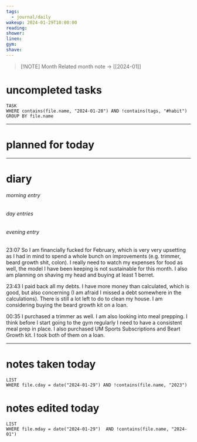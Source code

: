 ```yaml
---
tags:
  - journal/daily
wakeup: 2024-01-29T10:00:00
reading: 
shower: 
linen: 
gym: 
shave:
---
```


>[!NOTE] Month
>Related month note → [[2024-01]]

# uncompleted tasks
```dataview
TASK
WHERE contains(file.name, "2024-01-28") AND !contains(tags, "#habit")
GROUP BY file.name
```
- - - 

# planned for today


- - - 
# diary
###### morning entry

###### day entries

###### evening entry
23:07 So I am financially fucked for February, which is very very upsetting as I had in mind to spend a whole bunch on improvements (e.g. trimmer, beard growth shit, colon). I really need to watch my expenses for food as well, the model I have been keeping is not sustainable for this month. I also am planning on shaving my head and buying at least 1 berret.

23:43 I paid back all my debts. I have more money than calculated, which is good, but also concerning (I am afraid I missed a debt somewhere in the calculations). There is still a lot left to do to clean my house. I am considering buying the beard growth kit on a loan.

00:35 I purchased a trimmer as well. I am also looking into meal prepping. I think before I start going to the gym regularly I need to have a consistent meal prep in place. I also purchased UM Sports Subscriptions and Beart Growth kit. I took both of them on a loan.


- - -

# notes taken today
```dataview
LIST
WHERE file.cday = date("2024-01-29") AND !contains(file.name, "2023")
```

# notes edited today
```dataview
LIST
WHERE file.mday = date("2024-01-29")  AND !contains(file.name, "2024-01")
```